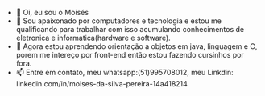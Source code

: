 - 👋 Oi, eu sou o Moisés
- 👀 Sou apaixonado por computadores e tecnologia e estou  me qualificando para trabalhar com isso acumulando conhecimentos de eletronica e informatica(hardware e software).
- 🌱 Agora estou aprendendo orientação a objetos em java, linguagem e C, porem me intereço por front-end então estou fazendo cursinhos por fora.
- 📫 Entre em contato, meu whatsapp:(51)995708012, meu Linkdin: linkedin.com/in/moises-da-silva-pereira-14a418214

<!---
Moises-dspereira/Moises-dspereira is a ✨ special ✨ repository because its `README.md` (this file) appears on your GitHub profile.
You can click the Preview link to take a look at your changes.
--->
